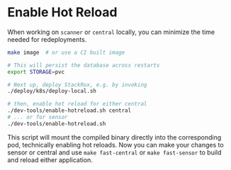 # Enable Hot Reload
When working on `scanner` or `central` locally, you can minimize the time needed for redeployments.

```bash
make image  # or use a CI built image

# This will persist the database across restarts
export STORAGE=pvc

# Next up, deploy StackRox, e.g. by invoking 
./deploy/k8s/deploy-local.sh

# then, enable hot reload for either central
./dev-tools/enable-hotreload.sh central
# ... or for sensor
./dev-tools/enable-hotreload.sh
```

This script will mount the compiled binary directly into the corresponding pod, technically enabling hot reloads.
Now you can make your changes to sensor or central and use `make fast-central` or `make fast-sensor` to build and reload either application.  
